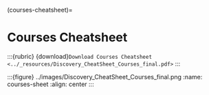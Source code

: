 (courses-cheatsheet)=
# Courses Cheatsheet
:::{rubric} {download}`Download Courses Cheatsheet <../_resources/Discovery_CheatSheet_Courses_final.pdf>`
:::


:::{figure} ../images/Discovery_CheatSheet_Courses_final.png
:name: courses-sheet
:align: center
:::